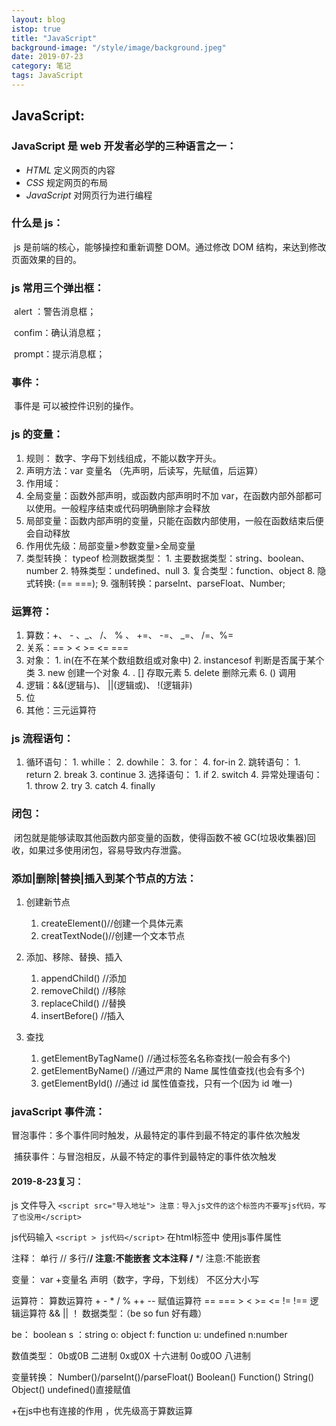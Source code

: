 ```yaml
---
layout: blog
istop: true
title: "JavaScript"
background-image: "/style/image/background.jpeg"
date: 2019-07-23
category: 笔记
tags: JavaScript
---
```


## JavaScript:

### JavaScript 是 web 开发者必学的三种语言之一：

- _HTML_ 定义网页的内容
- _CSS_ 规定网页的布局
- _JavaScript_ 对网页行为进行编程

### 什么是 js：

​ js 是前端的核心，能够操控和重新调整 DOM。通过修改 DOM 结构，来达到修改页面效果的目的。

### js 常用三个弹出框：

​ alert ：警告消息框；

​ confim：确认消息框；

​ prompt：提示消息框；

### 事件：

​ 事件是 可以被控件识别的操作。

### js 的变量：

1. 规则： 数字、字母下划线组成，不能以数字开头。
2. 声明方法：var 变量名 （先声明，后读写，先赋值，后运算）
3. 作用域：
4. 全局变量：函数外部声明，或函数内部声明时不加 var，在函数内部外部都可以使用。一般程序结束或代码明确删除才会释放
5. 局部变量：函数内部声明的变量，只能在函数内部使用，一般在函数结束后便会自动释放
6. 作用优先级：局部变量>参数变量>全局变量
7. 类型转换：
   typeof 检测数据类型： 1. 主要数据类型：string、boolean、number 2. 特殊类型：undefined、null 3. 复合类型：function、object
   8. 隐式转换: (== ===);
   9. 强制转换：parseInt、parseFloat、Number;

### 运算符：

1. 算数：+、 - 、_、 /、 % 、 +=、 -=、 _=、 /=、%=
2. 关系：== > < >= <= ===
3. 对象： 1. in(在不在某个数组数组或对象中) 2. instancesof 判断是否属于某个类 3. new 创建一个对象 4. . [] 存取元素 5. delete 删除元素 6. () 调用
4. 逻辑：&&(逻辑与)、 ||(逻辑或)、 !(逻辑非)
5. 位
6. 其他：三元运算符

### js 流程语句：

1. 循环语句： 1. whille： 2. dowhile： 3. for： 4. for-in 2. 跳转语句： 1. return 2. break 3. continue 3. 选择语句： 1. if 2. switch 4. 异常处理语句： 1. throw 2. try 3. catch 4. finally

### 闭包：

​ 闭包就是能够读取其他函数内部变量的函数，使得函数不被 GC(垃圾收集器)回收，如果过多使用闭包，容易导致内存泄露。

### 添加|删除|替换|插入到某个节点的方法：

1. 创建新节点

   1. createElement()//创建一个具体元素
   2. creatTextNode()//创建一个文本节点

2. 添加、移除、替换、插入
   1. appendChild() //添加
   2. removeChild() //移除
   3. replaceChild() //替换
   4. insertBefore() //插入
3. 查找
   1. getElementByTagName() //通过标签名名称查找(一般会有多个)
   2. getElementByName() //通过严肃的 Name 属性值查找(也会有多个)
   3. getElementById() //通过 id 属性值查找，只有一个(因为 id 唯一)

### javaScript 事件流：

冒泡事件：多个事件同时触发，从最特定的事件到最不特定的事件依次触发

​ 捕获事件：与冒泡相反，从最不特定的事件到最特定的事件依次触发

#### 2019-8-23复习：
js 文件导入
`<script src="导入地址"> 注意：导入js文件的这个标签内不要写js代码，写了也没用</script>`

js代码输入
`<script > js代码</script>`
在html标签中 使用js事件属性

注释：
单行 // 
多行/**/ 注意:不能嵌套
文本注释 /** */ 注意:不能嵌套


变量： 
var +变量名  声明（数字，字母，下划线）
不区分大小写

运算符：
算数运算符  + - * / % ++ -- 
赋值运算符 == === > < >= <= != !==
逻辑运算符 && || ！
数据类型：（be so fun 好有趣）

be： boolean 
s ：string  o: object
f: function u: undefined n:number

数值类型：
0b或0B 二进制
0x或0X 十六进制
0o或0O 八进制

变量转换：
Number()/parseInt()/parseFloat()
Boolean()
Function()
String()
Object()
undefined()直接赋值

+在js中也有连接的作用 ，优先级高于算数运算